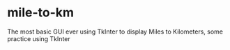 # mile-to-km
The most basic GUI ever using TkInter to display Miles to Kilometers, some practice using TkInter
